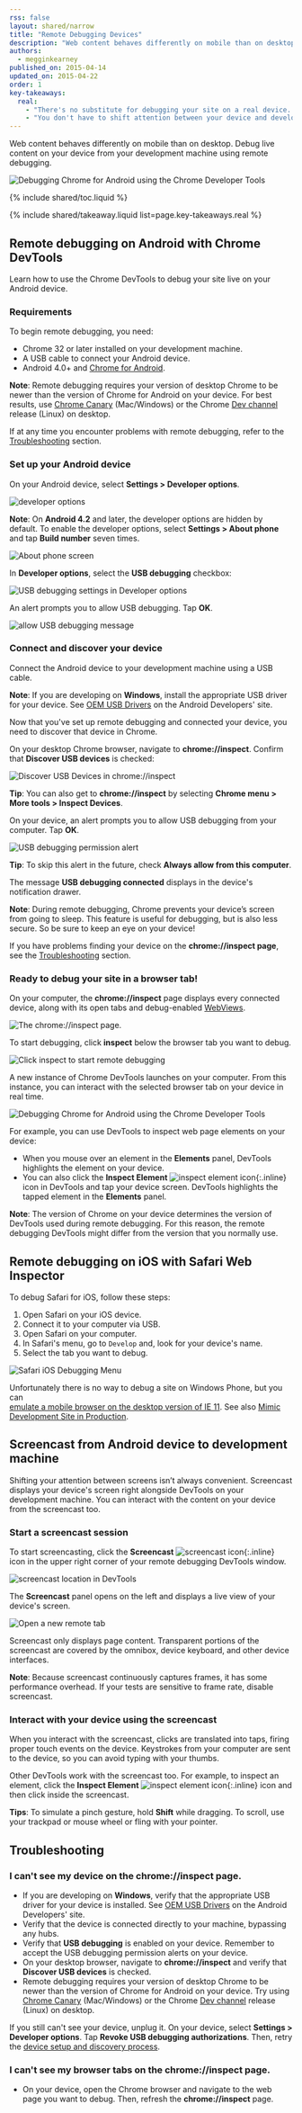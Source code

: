 ```yaml
---
rss: false
layout: shared/narrow
title: "Remote Debugging Devices"
description: "Web content behaves differently on mobile than on desktop. Debug live content on your device from your development machine using remote debugging."
authors:
  - megginkearney
published_on: 2015-04-14
updated_on: 2015-04-22
order: 1
key-takeaways:
  real: 
    - "There's no substitute for debugging your site on a real device. Debug browser tabs on your device from your development workspace using remote debugging."
    - "You don't have to shift attention between your device and development screens. Use screencasting to display your device's screen along side your developer tools."
---
```


<p class="intro">
  Web content behaves differently on mobile than on desktop. Debug live content on your device from your development machine using remote debugging.
</p>

![Debugging Chrome for Android using the Chrome Developer Tools](imgs/remote-debug-banner.png)

{% include shared/toc.liquid %}

{% include shared/takeaway.liquid list=page.key-takeaways.real %}

## Remote debugging on Android with Chrome DevTools

Learn how to use the Chrome DevTools to debug your site live on your Android device.

### Requirements

To begin remote debugging, you need:

* Chrome 32 or later installed on your development machine.
* A USB cable to connect your Android device.
* Android 4.0+ and [Chrome for Android](https://play.google.com/store/apps/details?id=com.android.chrome&hl=en).

**Note**: Remote debugging requires your version of desktop Chrome to be newer than the version of Chrome for Android on your device. For best results, use [Chrome Canary](https://www.google.com/intl/en/chrome/browser/canary.html) (Mac/Windows) or the Chrome [Dev channel](http://www.chromium.org/getting-involved/dev-channel) release (Linux) on desktop.

If at any time you encounter problems with remote debugging, refer to the [Troubleshooting](#troubleshooting) section.

### Set up your Android device

On your Android device, select **Settings > Developer options**.

![developer options](imgs/settings-dev-options-on.png)

**Note**: On **Android 4.2** and later, the developer options are hidden by default. To enable the developer options, select **Settings > About phone** and tap **Build number** seven times.

![About phone screen](imgs/about-phone-build-num.png)

In **Developer options**, select the **USB debugging** checkbox:

![USB debugging settings in Developer options](imgs/usb-debugging-on.png)

An alert prompts you to allow USB debugging. Tap **OK**.

![allow USB debugging message](imgs/allow-usb-debugging.png)

### Connect and discover your device

Connect the Android device to your development machine using a USB cable.

**Note**: If you are developing on **Windows**, install the appropriate USB driver for your device. See [OEM USB Drivers](http://developer.android.com/tools/extras/oem-usb.html) on the Android Developers' site.

Now that you've set up remote debugging and connected your device, you need to discover that device in Chrome.

On your desktop Chrome browser, navigate to **chrome://inspect**. Confirm that **Discover USB devices** is checked:

![Discover USB Devices in chrome://inspect](imgs/chrome-discover-usb.png)

**Tip**: You can also get to **chrome://inspect** by selecting **Chrome menu > More tools > Inspect Devices**.

On your device, an alert prompts you to allow USB debugging from your computer. Tap **OK**.

![USB debugging permission alert](imgs/rsa-fingerprint.png)

**Tip**: To skip this alert in the future, check **Always allow from this computer**.

The message **USB debugging connected** displays in the device's notification drawer.

**Note**: During remote debugging, Chrome prevents your device’s screen from going to sleep. This feature is useful for debugging, but is also less secure. So be sure to keep an eye on your device!

If you have problems finding your device on the **chrome://inspect page**, see the [Troubleshooting](#troubleshooting) section.

### Ready to debug your site in a browser tab!

On your computer, the **chrome://inspect** page displays every connected device, along with its open tabs and debug-enabled [WebViews](/web/tools/setup/remote-debugging/local-server).

![The chrome://inspect page.](imgs/chrome-inspect-devices.png)

To start debugging, click **inspect** below the browser tab you want to debug.

![Click inspect to start remote debugging](imgs/chrome-inspect-tabs.png)

A new instance of Chrome DevTools launches on your computer. From this instance, you can interact with the selected browser tab on your device in real time.

![Debugging Chrome for Android using the Chrome Developer Tools](imgs/remote-debug-overview.jpg)

For example, you can use DevTools to inspect web page elements on your device:

* When you mouse over an element in the **Elements** panel, DevTools highlights the element on your device.
* You can also click the **Inspect Element** ![inspect element icon](imgs/inspect-icon.png){:.inline} icon in DevTools and tap your device screen. DevTools highlights the tapped element in the **Elements** panel.

**Note**: The version of Chrome on your device determines the version of DevTools used during remote debugging. For this reason, the remote debugging DevTools might differ from the version that you normally use.

## Remote debugging on iOS with Safari Web Inspector

To debug Safari for iOS, follow these steps:

1. Open Safari on your iOS device.
2. Connect it to your computer via USB.
3. Open Safari on your computer.
4. In Safari's menu, go to `Develop` and, look for your device's name.
5. Select the tab you want to debug.

![Safari iOS Debugging Menu](imgs/ios-safari-debugging.png)

Unfortunately there is no way to debug a site on Windows Phone, but you can  
[emulate a mobile browser on the desktop version of IE
11](http://msdn.microsoft.com/en-us/library/ie/dn255001%28v=vs.85%29.aspx).
See also [Mimic Development Site in Production](/web/tools/setup/device-testing/devtools-emulator).

## Screencast from Android device to development machine

Shifting your attention between screens isn’t always convenient. Screencast displays your device's screen right alongside DevTools on your development machine. You can interact with the content on your device from the screencast too.

### Start a screencast session

To start screencasting, click the **Screencast** ![screencast icon](imgs/icon-screencast.png){:.inline} icon in the upper right corner of your remote debugging DevTools window.

![screencast location in DevTools](imgs/screencast-icon-location.png)

The **Screencast** panel opens on the left and displays a live view of your device's screen.

![Open a new remote tab](imgs/screencast.png)

Screencast only displays page content. Transparent portions of the screencast are covered by the omnibox, device keyboard, and other device interfaces.

**Note**: Because screencast continuously captures frames, it has some performance overhead. If your tests are sensitive to frame rate, disable screencast.

### Interact with your device using the screencast

When you interact with the screencast, clicks are translated into taps, firing proper touch events on the device. Keystrokes from your computer are sent to the device, so you can avoid typing with your thumbs.

Other DevTools work with the screencast too. For example, to inspect an element, click the **Inspect Element** ![inspect element icon](imgs/inspect-icon.png){:.inline} icon and then click inside the screencast.

**Tips**: To simulate a pinch gesture, hold **Shift** while dragging. To scroll, use your trackpad or mouse wheel or fling with your pointer.

## Troubleshooting

### I can't see my device on the **chrome://inspect page**.

* If you are developing on **Windows**, verify that the appropriate USB driver for your device is installed. See [OEM USB Drivers](http://developer.android.com/tools/extras/oem-usb.html) on the Android Developers' site.
* Verify that the device is connected directly to your machine, bypassing any hubs.
* Verify that **USB debugging** is enabled on your device. Remember to accept the USB debugging permission alerts on your device.
* On your desktop browser, navigate to **chrome://inspect** and verify that **Discover USB devices** is checked.
* Remote debugging requires your version of desktop Chrome to be newer than the version of Chrome for Android on your device. Try using [Chrome Canary](https://www.google.com/intl/en/chrome/browser/canary.html) (Mac/Windows) or the Chrome [Dev channel](http://www.chromium.org/getting-involved/dev-channel) release (Linux) on desktop.

If you still can't see your device, unplug it. On your device, select **Settings > Developer options**. Tap **Revoke USB debugging authorizations**. Then, retry the [device setup and discovery process](#access-site-on-android-device).

### I can't see my browser tabs on the **chrome://inspect** page.

* On your device, open the Chrome browser and navigate to the web page you want to debug. Then, refresh the **chrome://inspect** page.


